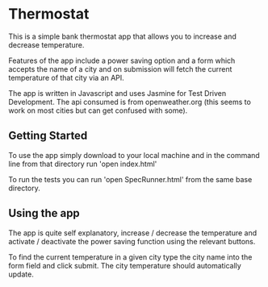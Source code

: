 # Thermostat

This is a simple bank thermostat app that allows you to increase and decrease temperature.

Features of the app include a power saving option and a form which accepts the name of a city and on submission will fetch the current temperature of that city via an API.

The app is written in Javascript and uses Jasmine for Test Driven Development.  The api consumed is from openweather.org (this seems to work on most cities but can get confused with some). 

## Getting Started
To use the app simply download to your local machine and in the command line from that directory run 'open index.html'

To run the tests you can run 'open SpecRunner.html' from the same base directory.

## Using the app
The app is quite self explanatory, increase / decrease the temperature and activate / deactivate the power saving function using the relevant buttons.

To find the current temperature in a given city type the city name into the form field and click submit.  The city temperature should automatically update.
